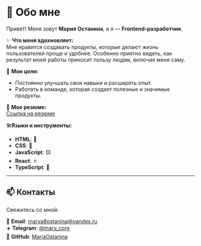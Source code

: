 # 👋 Обо мне  
Привет! Меня зовут **Мария Останина**, и я — **Frontend-разработчик**.  

✨ **Что меня вдохновляет:**  
Мне нравится создавать продукты, которые делают жизнь пользователей проще и удобнее. Особенно приятно видеть, как результат моей работы приносит пользу людям, включая меня саму.  

🚀 **Мои цели:**  
- Постоянно улучшать свои навыки и расширять опыт.  
- Работать в команде, которая создает полезные и значимые продукты.  

📄 **Мое резюме:**  
[Ссылка на резюме](https://disk.yandex.ru/i/HGGEM4gEGjVojA)

🛠️**Языки и инструменты:**  
- **HTML**: 📄  
- **CSS**: 🎨  
- **JavaScript**: 🟨  
- **React**: ⚛️  
- **TypeScript**: 🔵  

---
## 📫 Контакты

Свяжитесь со мной:  

📧 **Email**: [marya8ostanina@yandex.ru](marya8ostanina@yandex.ru)  
✈️ **Telegram**: [@mary_core](https://t.me/mary_core)  
🐙 **GitHub**: [MariaOstanina](https://github.com/MariaOstanina)  
